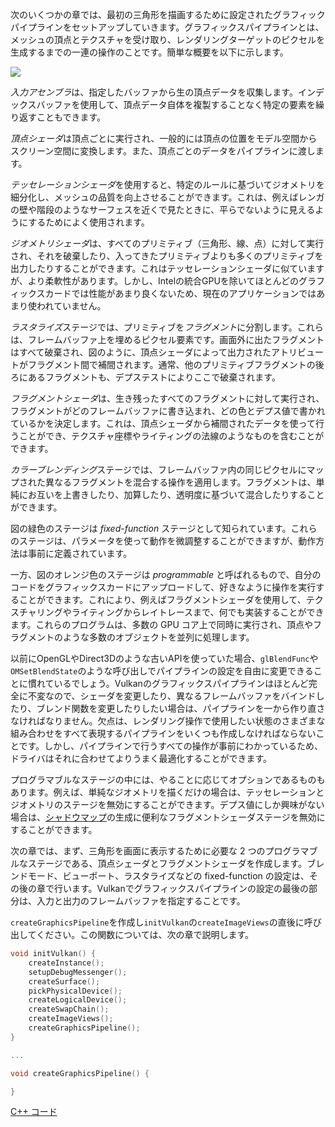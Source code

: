 次のいくつかの章では、最初の三角形を描画するために設定されたグラフィックパイプラインをセットアップしていきます。グラフィックスパイプラインとは、メッシュの頂点とテクスチャを受け取り、レンダリングターゲットのピクセルを生成するまでの一連の操作のことです。簡単な概要を以下に示します。

![](/images/vulkan_simplified_pipeline.svg)

*入力アセンブラ*は、指定したバッファから生の頂点データを収集します。インデックスバッファを使用して、頂点データ自体を複製することなく特定の要素を繰り返すこともできます。

*頂点シェーダ*は頂点ごとに実行され、一般的には頂点の位置をモデル空間からスクリーン空間に変換します。また、頂点ごとのデータをパイプラインに渡します。

*テッセレーションシェーダ*を使用すると、特定のルールに基づいてジオメトリを細分化し、メッシュの品質を向上させることができます。これは、例えばレンガの壁や階段のようなサーフェスを近くで見たときに、平らでないように見えるようにするためによく使用されます。

*ジオメトリシェーダ*は、すべてのプリミティブ（三角形、線、点）に対して実行され、それを破棄したり、入ってきたプリミティブよりも多くのプリミティブを出力したりすることができます。これはテッセレーションシェーダに似ていますが、より柔軟性があります。しかし、Intelの統合GPUを除いてほとんどのグラフィックスカードでは性能があまり良くないため、現在のアプリケーションではあまり使われていません。

*ラスタライズ*ステージでは、プリミティブを*フラグメント*に分割します。これらは、フレームバッファ上を埋めるピクセル要素です。画面外に出たフラグメントはすべて破棄され、図のように、頂点シェーダによって出力されたアトリビュートがフラグメント間で補間されます。通常、他のプリミティブフラグメントの後ろにあるフラグメントも、デプステストによりここで破棄されます。

*フラグメントシェーダ*は、生き残ったすべてのフラグメントに対して実行され、フラグメントがどのフレームバッファに書き込まれ、どの色とデプス値で書かれているかを決定します。これは、頂点シェーダから補間されたデータを使って行うことができ、テクスチャ座標やライティングの法線のようなものを含むことができます。

*カラーブレンディング*ステージでは、フレームバッファ内の同じピクセルにマップされた異なるフラグメントを混合する操作を適用します。フラグメントは、単純にお互いを上書きしたり、加算したり、透明度に基づいて混合したりすることができます。

図の緑色のステージは *fixed-function* ステージとして知られています。これらのステージは、パラメータを使って動作を微調整することができますが、動作方法は事前に定義されています。

一方、図のオレンジ色のステージは *programmable* と呼ばれるもので、自分のコードをグラフィックスカードにアップロードして、好きなように操作を実行することができます。これにより、例えばフラグメントシェーダを使用して、テクスチャリングやライティングからレイトレースまで、何でも実装することができます。これらのプログラムは、多数の GPU コア上で同時に実行され、頂点やフラグメントのような多数のオブジェクトを並列に処理します。

以前にOpenGLやDirect3Dのような古いAPIを使っていた場合、`glBlendFunc`や`OMSetBlendState`のような呼び出しでパイプラインの設定を自由に変更できることに慣れているでしょう。Vulkanのグラフィックスパイプラインはほとんど完全に不変なので、シェーダを変更したり、異なるフレームバッファをバインドしたり、ブレンド関数を変更したりしたい場合は、パイプラインを一から作り直さなければなりません。欠点は、レンダリング操作で使用したい状態のさまざまな組み合わせをすべて表現するパイプラインをいくつも作成しなければならないことです。しかし、パイプラインで行うすべての操作が事前にわかっているため、ドライバはそれに合わせてよりうまく最適化することができます。

プログラマブルなステージの中には、やることに応じてオプションであるものもあります。例えば、単純なジオメトリを描くだけの場合は、テッセレーションとジオメトリのステージを無効にすることができます。デプス値にしか興味がない場合は、[シャドウマップ](https://en.wikipedia.org/wiki/Shadow_mapping)の生成に便利なフラグメントシェーダステージを無効にすることができます。

次の章では、まず、三角形を画面に表示するために必要な 2 つのプログラマブルなステージである、頂点シェーダとフラグメントシェーダを作成します。ブレンドモード、ビューポート、ラスタライズなどの fixed-function の設定は、その後の章で行います。Vulkanでグラフィックスパイプラインの設定の最後の部分は、入力と出力のフレームバッファを指定することです。

`createGraphicsPipeline`を作成し`initVulkan`の`createImageViews`の直後に呼び出してください。この関数については、次の章で説明します。

```c++
void initVulkan() {
    createInstance();
    setupDebugMessenger();
    createSurface();
    pickPhysicalDevice();
    createLogicalDevice();
    createSwapChain();
    createImageViews();
    createGraphicsPipeline();
}

...

void createGraphicsPipeline() {

}
```

[C++ コード](/code/08_graphics_pipeline.cpp)
